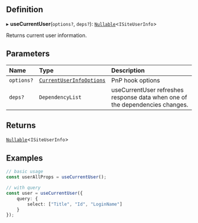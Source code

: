 
## Definition

▸ **useCurrentUser**(`options?`, `deps?`): [`Nullable`](../Types/NullableT.md)<`ISiteUserInfo`\>

Returns current user information.

## Parameters

| Name | Type | Description |
| :------ | :------ | :------ |
| `options?` | [`CurrentUserInfoOptions`](../Interfaces/CurrentUserInfoOptions.md) | PnP hook options |
| `deps?` | `DependencyList` | useCurrentUser refreshes response data when one of the dependencies changes. |

## Returns

[`Nullable`](../Types/NullableT.md)<`ISiteUserInfo`\>

## Examples

```typescript
// basic usage
const userAllProps = useCurrentUser();

// with query
const user = useCurrentUser({
	query: {
		select: ["Title", "Id", "LoginName"]
	}
});
```